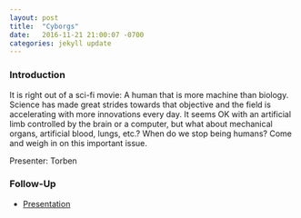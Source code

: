 ```yaml
---
layout: post
title:  "Cyborgs"
date:   2016-11-21 21:00:07 -0700
categories: jekyll update
---
```


### Introduction

It is right out of a sci-fi movie: A human that is more machine than biology. Science has made great strides towards that objective and the field is accelerating with more innovations every day. It seems OK with an artificial limb controlled by the brain or a computer, but what about mechanical organs, artificial blood, lungs, etc.? When do we stop being humans? Come and weigh in on this important issue.

Presenter: Torben

### Follow-Up

* [Presentation](/assets/present/cyborgs.pdf) 

[](https://futurism.com/new-bionic-eye-that-connects-to-the-brain-successfully-restores-a-womans-sight/)

